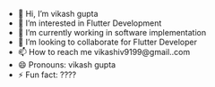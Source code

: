 - 👋 Hi, I’m vikash gupta
- 👀 I’m interested in Flutter Development
- 🌱 I’m currently working in software implementation
- 💞️ I’m looking to collaborate for Flutter Developer
- 📫 How to reach me vikashiv9199@gmail..com
- 😄 Pronouns: vikash gupta
- ⚡ Fun fact: ????

<!---
Vikash-gupta-v/Vikash-gupta-v is a ✨ special ✨ repository because its `README.md` (this file) appears on your GitHub profile.
You can click the Preview link to take a look at your changes.
--->
